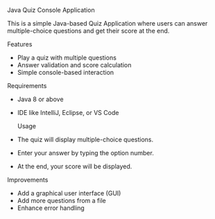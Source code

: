  Java Quiz Console Application

This is a simple Java-based Quiz Application where users can answer multiple-choice questions and get their score at the end.

 Features
- Play a quiz with multiple questions
- Answer validation and score calculation
- Simple console-based interaction

 Requirements
- Java 8 or above
- IDE like IntelliJ, Eclipse, or VS Code

  Usage
- The quiz will display multiple-choice questions.
- Enter your answer by typing the option number.
- At the end, your score will be displayed.

 Improvements
-  Add a graphical user interface (GUI)
-  Add more questions from a file
-  Enhance error handling



